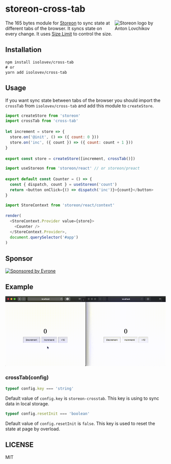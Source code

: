 # storeon-cross-tab

<img src="https://storeon.github.io/storeon/logo.svg" align="right"
     alt="Storeon logo by Anton Lovchikov" width="160" height="142">
     
The 165 bytes module for [Storeon](https://github.com/storeon/storeon) to sync state at different tabs of the browser. It syncs state on every change. It uses [Size Limit](https://github.com/ai/size-limit) to control the size.


## Installation

```
npm install isolovev/cross-tab
# or 
yarn add isolovev/cross-tab
```


## Usage

If you want sync state between tabs of the browser you should import the `crossTab` from `isolovev/cross-tab` and add this module to `createStore`.

```js
import createStore from 'storeon'
import crossTab from 'cross-tab'

let increment = store => {
  store.on('@init', () => ({ count: 0 }))
  store.on('inc', ({ count }) => ({ count: count + 1 }))
}

export const store = createStore([increment, crossTab()])
```

```js
import useStoreon from 'storeon/react' // or storeon/preact

export default const Counter = () => {
  const { dispatch, count } = useStoreon('count')
  return <button onClick={() => dispatch('inc')}>{count}</button>
}
```

```js
import StoreContext from 'storeon/react/context'

render(
  <StoreContext.Provider value={store}>
    <Counter />
  </StoreContext.Provider>,
  document.querySelector('#app')
)
```


## Sponsor

<p>
  <a href="https://evrone.com/?utm_source=storeon-cross-tab">
    <img src="https://solovev.one/static/evrone-sponsored-300.png" 
      alt="Sponsored by Evrone" width="250">
  </a>
</p>


## Example
![Example](example.gif)


### crossTab(config)

```js
typeof config.key === 'string'
```

Default value of `config.key` is `storeon-crosstab`. This key is using to sync data in local storage.

```js
typeof config.resetInit === 'boolean'
```

Default value of `config.resetInit` is `false`. This key is used to reset the state at page by overload.


## LICENSE

MIT
